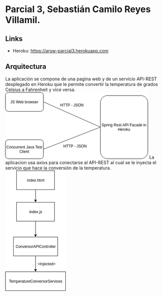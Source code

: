 # Parcial 3, Sebastián Camilo Reyes Villamil.
## Links
- Heroku: https://arsw-parcial3.herokuapp.com
## Arquitectura
La aplicación se compone de una pagina web y de un servicio API-REST desplegado en Heroku que le permite convertir la temperatura de grados Celsius a Fahrenheit y vice versa.
![](img/arquitectura.png)
La aplicacion usa axios para conectarse al API-REST al cual se le inyecta el servicio que hace la conversión de la temperatura.
![](img/diagrama.png)

